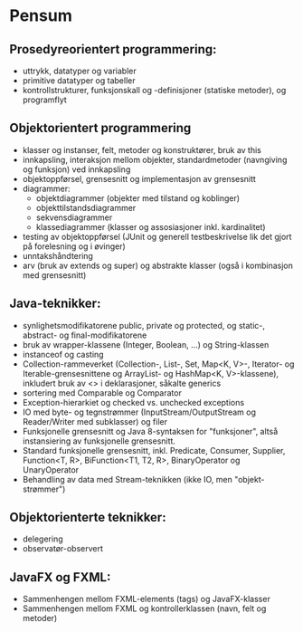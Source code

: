 # Pensum

## Prosedyreorientert programmering:
 - uttrykk, datatyper og variabler
 - primitive datatyper og tabeller
 - kontrollstrukturer,  funksjonskall og -definisjoner (statiske metoder), og programflyt

## Objektorientert programmering
 - klasser og instanser, felt, metoder og konstruktører, bruk av this
 - innkapsling, interaksjon mellom objekter, standardmetoder (navngiving og funksjon) ved innkapsling
 - objektoppførsel, grensesnitt og implementasjon av grensesnitt
 - diagrammer:
    - objektdiagrammer (objekter med tilstand og koblinger)
    - objekttilstandsdiagrammer
    - sekvensdiagrammer
    - klassediagrammer (klasser og assosiasjoner inkl. kardinalitet)
 - testing av objektoppførsel (JUnit og generell testbeskrivelse lik det gjort på forelesning og i øvinger)
 - unntakshåndtering
 - arv (bruk av extends og super) og abstrakte klasser (også i kombinasjon med grensesnitt)

## Java-teknikker:
 - synlighetsmodifikatorene public, private og protected, og static-, abstract- og final-modifikatorene
 - bruk av wrapper-klassene (Integer, Boolean, ...) og String-klassen
 - instanceof og casting
 - Collection-rammeverket (Collection<T>-, List<T>-, Set<T>, Map<K, V>-, Iterator<T>- og Iterable<T>-grensesnittene og ArrayList<T>- og HashMap<K, V>-klassene), inkludert bruk av <> i deklarasjoner, såkalte generics
 - sortering med Comparable<T> og Comparator<T>
 - Exception-hierarkiet og checked vs. unchecked exceptions
 - IO med byte- og tegnstrømmer (InputStream/OutputStream og Reader/Writer med subklasser) og filer
 - Funksjonelle grensesnitt og Java 8-syntaksen for "funksjoner", altså instansiering av funksjonelle grensesnitt.
 - Standard funksjonelle grensesnitt, inkl. Predicate<T>, Consumer<T>, Supplier<T>, Function<T, R>, BiFunction<T1, T2, R>, BinaryOperator<T> og UnaryOperator<T>
- Behandling av data med Stream-teknikken (ikke IO, men "objekt-strømmer")

## Objektorienterte teknikker:
 - delegering
 - observatør-observert

## JavaFX og FXML:
- Sammenhengen mellom FXML-elements (tags) og JavaFX-klasser
 - Sammenhengen mellom FXML og kontrollerklassen (navn, felt og metoder)
